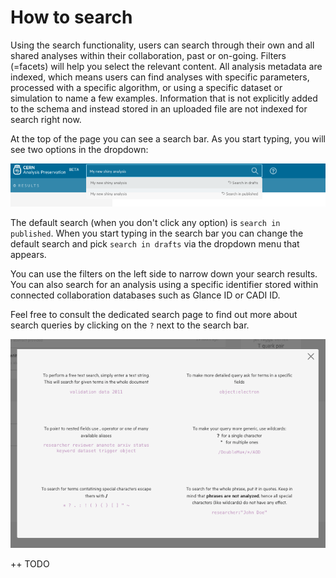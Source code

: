 # How to search

Using the search functionality, users can search through their own and all shared analyses within their collaboration, past or on-going. Filters (=facets) will help you select the relevant content. All analysis metadata are indexed, which means users can find analyses with specific parameters, processed with a specific algorithm, or using a specific dataset or simulation to name a few examples. Information that is not explicitly added to the schema and instead stored in an uploaded file are not indexed for search right now.

At the top of the page you can see a search bar. As you start typing, you will see two options in the dropdown:

![](./tutorials/cms/tutorial1/fig/searchbar.png)

The default search (when you don't click any option) is `search in published`. When you start typing in the search bar you can change the default search and pick `search in drafts` via the dropdown menu that appears.

You can use the filters on the left side to narrow down your search results. You can also search for an analysis using a specific identifier stored within connected collaboration databases such as Glance ID or CADI ID.

Feel free to consult the dedicated search page to find out more about search queries by clicking on the `?` next to the search bar.

![](./tutorials/cms/tutorial1/fig/searchtips.png)


++ TODO
